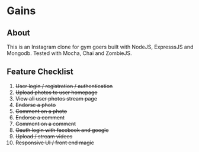 Gains
=====

About
-----

This is an Instagram clone for gym goers built with NodeJS, ExpresssJS and Mongodb. Tested with Mocha, Chai and ZombieJS.

Feature Checklist
--------------

1. <s>User login / registration / authentication
2. Upload photos to user homepage
3. View all user photos stream page
4. Endorse a photo
5. Comment on a photo
6. Endorse a comment
7. Comment on a comment
8. Oauth login with facebook and google
9. Upload / stream videos
10. Responsive UI / front end magic
